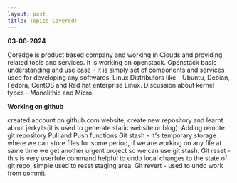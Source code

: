 ```yaml
---
layout: post
title: Topics Covered!
---
```


**03-06-2024**

Coredge is product based company and working in Clouds and providing related tools and services.
It is working on openstack.
Openstack basic understanding and use case - It is simply set of components and services used for developing any softwares.
Linux Distributors like - Ubuntu, Debian, Fedora, CentOS and Red hat enterprise Linux.
Discussion about kernel types - Monolithic and Micro. 

**Working on github**

created account on github.com website, create new repository and learnt about jerkylls(it is used to generate static website or blog).
Adding remote git repository
Pull and Push functions
Git stash - It's temporary storage where we can store files for some period, if we are working on any file at same time we get another urgent project so we can use git stash.
Git reset - this is very userfule command helpful to undo local changes to the state of git repo, simple used to reset staging area.
Git revert - used to undo work from commit.

